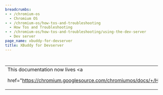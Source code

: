 ```yaml
---
breadcrumbs:
- - /chromium-os
  - Chromium OS
- - /chromium-os/how-tos-and-troubleshooting
  - How Tos and Troubleshooting
- - /chromium-os/how-tos-and-troubleshooting/using-the-dev-server
  - Dev server
page_name: xbuddy-for-devserver
title: XBuddy for Devserver
---
```


## <table>
## <tr>

## <td>This documentation now lives <a
href="https://chromium.googlesource.com/chromiumos/docs/+/HEAD/xbuddy.md">here</a>.</td>

## </tr>
## </table>